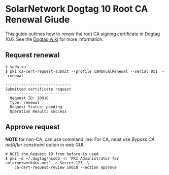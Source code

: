 # SolarNetwork Dogtag 10 Root CA Renewal Giude

This guide outlines how to renew the root CA signing certificate in Dogtag 10.6. See the
[Dogtag wiki][ref] for more information.

## Request renewal

```
$ sudo su -
$ pki ca-cert-request-submit --profile caManualRenewal --serial 0x1  --renewal

-----------------------------
Submitted certificate request
-----------------------------
  Request ID: 10018
  Type: renewal
  Request Status: pending
  Operation Result: success
```

## Approve request  

**NOTE** for non-CA, can use command line. For CA, must use _Bypass CA notAfter constraint_
option in web GUI.

```
# NOTE the Request ID from before is used
$ pki -d ~/.dogtag/nssdb -n 'PKI Administrator for solarnetworkdev.net' -c Secret.123  \
    ca-cert-request-review 10018 --action approve
```


[ref]: https://www.dogtagpki.org/wiki/System_Certificate_Renewal